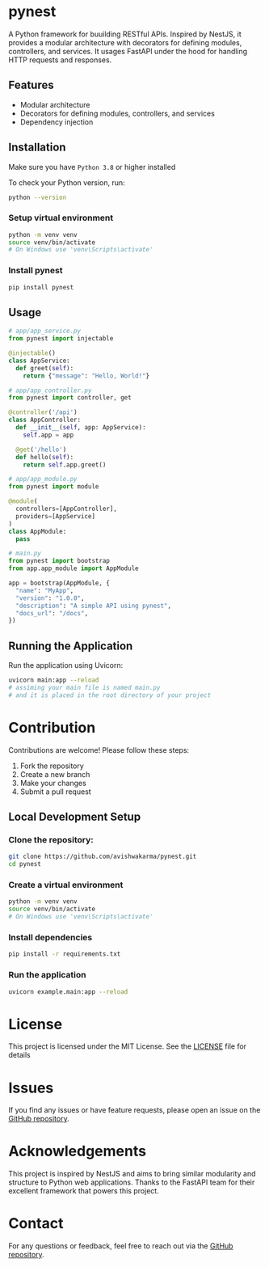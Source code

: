 # pynest

A Python framework for buuilding RESTful APIs. Inspired by NestJS, it provides a modular architecture with decorators for defining modules, controllers, and services. It usages FastAPI under the hood for handling HTTP requests and responses.

## Features

- Modular architecture
- Decorators for defining modules, controllers, and services
- Dependency injection

## Installation

Make sure you have `Python 3.8` or higher installed

To check your Python version, run:

```bash
python --version
```

### Setup virtual environment

```bash
python -m venv venv
source venv/bin/activate
# On Windows use 'venv\Scripts\activate'
```

### Install pynest

```bash
pip install pynest
```

## Usage

```python
# app/app_service.py
from pynest import injectable

@injectable()
class AppService:
  def greet(self):
    return {"message": "Hello, World!"}

# app/app_controller.py
from pynest import controller, get

@controller('/api')
class AppController:
  def __init__(self, app: AppService):
    self.app = app

  @get('/hello')
  def hello(self):
    return self.app.greet()

# app/app_module.py
from pynest import module

@module(
  controllers=[AppController],
  providers=[AppService]
)
class AppModule:
  pass

# main.py
from pynest import bootstrap
from app.app_module import AppModule

app = bootstrap(AppModule, {
  "name": "MyApp",
  "version": "1.0.0",
  "description": "A simple API using pynest",
  "docs_url": "/docs",
})

```

## Running the Application

Run the application using Uvicorn:

```bash
uvicorn main:app --reload
# assiming your main file is named main.py
# and it is placed in the root directory of your project
```

# Contribution

Contributions are welcome! Please follow these steps:

1. Fork the repository
2. Create a new branch
3. Make your changes
4. Submit a pull request

## Local Development Setup

### Clone the repository:

```bash
git clone https://github.com/avishwakarma/pynest.git
cd pynest
```

### Create a virtual environment

```bash
python -m venv venv
source venv/bin/activate
# On Windows use 'venv\Scripts\activate'
```

### Install dependencies

```bash
pip install -r requirements.txt
```

### Run the application

```bash
uvicorn example.main:app --reload
```

# License

This project is licensed under the MIT License. See the [LICENSE](LICENSE.md) file for details

# Issues

If you find any issues or have feature requests, please open an issue on the [GitHub repository](https://github.com/avishwakarma/pynest/issues).

# Acknowledgements

This project is inspired by NestJS and aims to bring similar modularity and structure to Python web applications. Thanks to the FastAPI team for their excellent framework that powers this project.

# Contact

For any questions or feedback, feel free to reach out via the [GitHub repository](https://github.com/avishwakarma/pynest).
